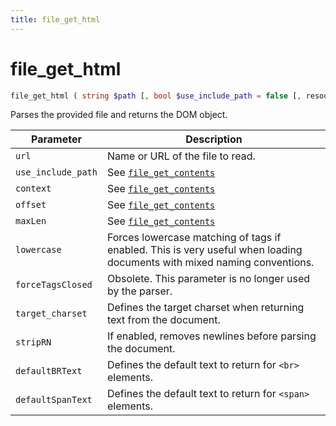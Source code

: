 ```yaml
---
title: file_get_html
---
```


# file_get_html

```php
file_get_html ( string $path [, bool $use_include_path = false [, resouce $context = null [, int $offset = 0 [, int $maxLen = -1 [, bool $lowercase = true [, bool $forceTagsClosed = true [, string $target_charset = DEFAULT_TARGET_CHARSET [, bool $stripRN = true [, string $defaultBRText = DEFAULT_BR_TEXT [, string $defaultSpanText = DEFAULT_SPAN_TEXT ]]]]]]]]]] )
```

Parses the provided file and returns the DOM object.

| Parameter             | Description
| ---------             | -----------
| `url`                 | Name or URL of the file to read.
| `use_include_path`    | See [`file_get_contents`](http://php.net/manual/en/function.file-get-contents.php#refsect1-function.file-get-contents-parameters)
| `context`             | See [`file_get_contents`](http://php.net/manual/en/function.file-get-contents.php#refsect1-function.file-get-contents-parameters)
| `offset`              | See [`file_get_contents`](http://php.net/manual/en/function.file-get-contents.php#refsect1-function.file-get-contents-parameters)
| `maxLen`              | See [`file_get_contents`](http://php.net/manual/en/function.file-get-contents.php#refsect1-function.file-get-contents-parameters)
| `lowercase`           | Forces lowercase matching of tags if enabled. This is very useful when loading documents with mixed naming conventions.
| `forceTagsClosed`     | Obsolete. This parameter is no longer used by the parser.
| `target_charset`      | Defines the target charset when returning text from the document.
| `stripRN`             | If enabled, removes newlines before parsing the document.
| `defaultBRText`       | Defines the default text to return for `<br>` elements.
| `defaultSpanText`     | Defines the default text to return for `<span>` elements.
